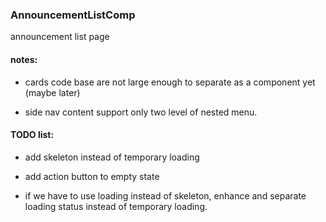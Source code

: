 ### AnnouncementListComp

announcement list page

#### notes:

-   cards code base are not large enough to separate as a component yet (maybe later)

-   side nav content support only two level of nested menu.

#### TODO list:

-   add skeleton instead of temporary loading

-   add action button to empty state

-   if we have to use loading instead of skeleton, enhance and separate loading status instead of temporary loading.
